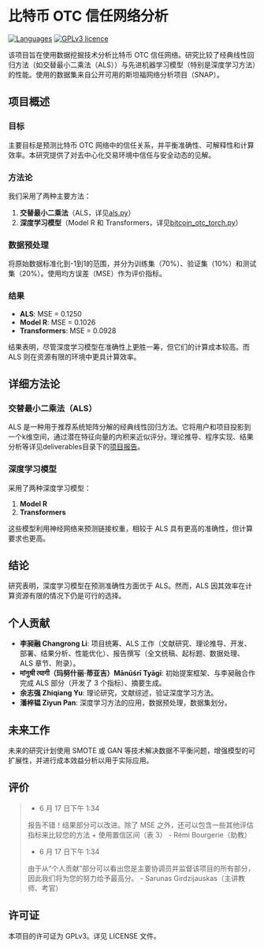 # 比特币 OTC 信任网络分析

[![Languages](https://img.shields.io/badge/English-en-004791.svg)](README.md)
[![GPLv3 licence](https://img.shields.io/badge/license-GPLv3-lightgrey.svg)](LICENSE)

该项目旨在使用数据挖掘技术分析比特币 OTC 信任网络。研究比较了经典线性回归方法（如交替最小二乘法（ALS））与先进机器学习模型（特别是深度学习方法）的性能。使用的数据集来自公开可用的斯坦福网络分析项目（SNAP）。

## 项目概述

### 目标

主要目标是预测比特币 OTC 网络中的信任关系，并平衡准确性、可解释性和计算效率。本研究提供了对去中心化交易环境中信任与安全动态的见解。

### 方法论

我们采用了两种主要方法：

1. **交替最小二乘法**（ALS，详见[als.py](als.py)）
2. **深度学习模型**（Model R 和 Transformers，详见[bitcoin_otc_torch.py](bitcoin_otc_torch.py)）

### 数据预处理

将原始数据标准化到-1到1的范围，并分为训练集（70%）、验证集（10%）和测试集（20%）。使用均方误差（MSE）作为评价指标。

### 结果

- **ALS**: MSE = 0.1250
- **Model R**: MSE = 0.1026
- **Transformers**: MSE = 0.0928

结果表明，尽管深度学习模型在准确性上更胜一筹，但它们的计算成本较高。而 ALS 则在资源有限的环境中更具计算效率。

## 详细方法论

### 交替最小二乘法（ALS）

ALS 是一种用于推荐系统矩阵分解的经典线性回归方法。它将用户和项目投影到一个k维空间，通过潜在特征向量的内积来近似评分。理论推导、程序实现、结果分析等详见deliverables目录下的[项目报告](./deliverables/ID2211_Project_Group5.pdf)。

### 深度学习模型

采用了两种深度学习模型：

1. **Model R**
2. **Transformers**

这些模型利用神经网络来预测链接权重，相较于 ALS 具有更高的准确性，但计算要求也更高。

## 结论

研究表明，深度学习模型在预测准确性方面优于 ALS。然而，ALS 因其效率在计算资源有限的情况下仍是可行的选择。

## 个人贡献

- **李昶融 Changrong Li**: 项目统筹、ALS 工作（文献研究、理论推导、开发、部署、结果分析、性能优化）、报告撰写（全文统稿、起标题、数据处理、ALS 章节、附录）。
- **मांनुश्री त्यागी（玛努什丽·蒂亚吉）Mānūśrī Tyāgī**: 初始提案框架、与李昶融合作完成 ALS 部分（开发了 3 个指标）、摘要生成。
- **余志强 Zhiqiang Yu**: 理论研究，文献综述，验证深度学习方法。
- **潘梓韫 Ziyun Pan**: 深度学习方法的应用，数据预处理，数据集划分。

## 未来工作

未来的研究计划使用 SMOTE 或 GAN 等技术解决数据不平衡问题，增强模型的可扩展性，并进行成本效益分析以用于实际应用。

## 评价

> - 6 月 17 日下午 1:34
> 
> 报告不错！结果部分可以改进。除了 MSE 之外，还可以包含一些其他评估指标来比较您的方法 + 使用置信区间（表 3） - Rémi Bourgerie（助教）
> 
> - 6 月 17 日下午 1:34
> 
> 由于从“个人贡献”部分可以看出您是主要协调员并监督该项目的所有部分，因此我们将为您的努力给予最高分。 - Sarunas Girdzijauskas（主讲教师、考官）

## 许可证

本项目的许可证为 GPLv3。详见 LICENSE 文件。